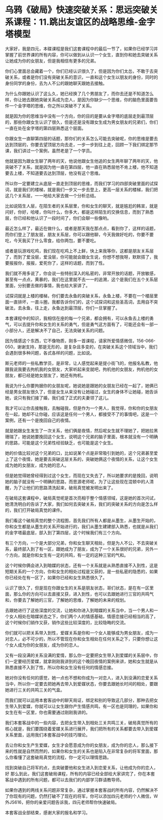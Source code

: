 # 乌鸦《破局》快速突破关系：思远突破关系课程：11.跳出友谊区的战略思维-金字塔模型

大家好，我是四元，本碟课程是我们这套课程中的最后一节了，如果你已经学习并掌握了前世界课的所有内容，你可以做到从认识一个女生，直到你和她去突破关系让她成为你的女朋友，但是我相信有更多的兄弟。

你们心里面总会藏着一个，你们已经认识很久了，但是因为你们太怂，不敢于去突破关系，或者是你们没有突破关系的意识，一直和这个女生以朋友的身份，同时的身份同学的身份，去为人不公的跟她聊天跟她去接触。

为什么你跟她认识了这么久，她已经换了几个男朋友了，而你去还是不知道怎么样，你让她去跟她突破关系成为恋人，是因为你缺少一个思维，你的脑色里面要告件一个金字塔的思维，你之所以突破不了关系。

就是因为你的思维当中没有一个方向，你的目的是要从金字塔的底层走到最顶层的，那些你跟女生认识了很久，但是还是没有跟女生成为男女朋友的兄弟们，你们一直在处在金字塔的第四层熟悉这个层面。

你跟女生一直聊第四层的话题，那你们的关系怎么可能去突破呢，你的思维是要去达到顶层的，你要去望顶层方向去走，一步一步到往上走，回顾一下我们绑定那节课，我们讲过一个案例，虽然老是了一个学员。

他就是因为跟女生聊了两年的天，他说他跟女生他追的女生两年聊了两年的天，他突破不了关系，就是因为他一直在第四层，他一直在熟悉层他不肯上楼，他不知道要去上楼，不知道要去达到顶层，他没有这个思维。

所以你一定要建立从底层一直走到顶层的思维，而我们学习的四部突破里面的试探词，就是我们的楼梯，就是我们一步又一步去登上，更高一层关系的楼梯，我们把这几个关系层，一一地给大家去做一个分析总结。

比如说陌生人层，在陌生者的关系层里，你和女生的聊天，就是尴尬的韩宣，就是问好，你好，哈喽，你叫什么，你多大，都是这样陌生的交换信息，而到了熟悉层，你已经和他认识了一段时间了，你们会聊一些像哟。

最近怎么样了，最近在做什么，或者是那天我在那点点，看到你了，这样的话题，而你们登上了朋友层，朋友关系层，你可以跟他聊，今天我做好吃的，你要不要吃，今天我买了什么零食，给你两包，要不要吃。

或者是玩游戏吃鸡，我们现在吃鸡上不上鲜，快上来我等你，这都是朋友关系层了，而到了爱没层，爱没层，你可能就会跟女生说，你想不想我呀，默默搭了，我要报报你，报报，爱死你了，这样的话题，而到了性。

我们就不用多说了，你会说一些特别深入的私密的，非常开放的话题，开放敏感，甚至有一点点，黄暴的，我们在这里就不去一一的追溯，这个是我们在五个关系层里面，分别要去做的事情，我也给大家讲了。

试探词就是上楼的楼梯，你们要去永鱼的突破关系，永鱼上楼，不要在一个楼层里面一直排坏，一直斗圈，我都告诉你们的，这个试探词和这些圣高词，去用自不突破法，去永鱼，往上走，永鱼达到最顶层，你们一旦掌握了。

本套课程中的知识，我相信在座的每一个兄弟，都会拥有，可以永鱼去上楼的勇气，可以去提升你和女生的关系的勇气，但是勇气这方面有了，可能还会有一部一小部分人，还是解决不了自己，无法突破关系的问题。

因为情感这个东西，它不像物质，刚多一首课程，请家所爱情感微信，156-066-050，谢谢支持，那是无形的，是复杂且多变的，在突破关系这个领域当中，我们会遇到很多种问题，各式各样的问题，比如说。

斯元老师的一些私教学员，是非常，让人感觉起来是提小街飞的，他报名私教，他跟我说我要去拘机我的女朋友，大家听起来变就吧，拘机他的女朋友，拘机他的女朋友，都已经是她女朋友了，她还有拘机。

我说为什么你要拘据你的女朋友呢，她说她是跟她的女朋友已经在一起了，她俩已经是男女朋友很久了，但是女生从来没有让她碰过，女生的身体不让她碰，她告诉她，说只有我们接了婚，我们成了正式的夫妻领了这儿。

我才可以让你去接触我，去触碰我，但是作为一个男人，我觉得，你和你的女朋友在一起，她却不让你碰，应该这是任何一个男人，都接受不了的事情吧，这是一个案例，还有一个是挽回自己的夜情。

就是她跟女生发生了一次关系，他们俩是夜情，然后呢女生就不理她了，把她拉黑珊瑞了，她说她要挽回这个女生，说明这个兄弟的脑子里面，根本就没有一个明确的思路，可能是这个兄弟性经验缺乏，也可能是这个女生。

她的价值比较对这个兄弟的口，比如说某个点是非常吸引到她的，这个兄弟甚至爱上了这个夜情，她是要去突破这层关系的，突破她俩这个夜情的关系，让这个女生成为她的女朋友，成为她的恋人。

但是她觉得她曾经得到过这个女生，而现在又失去了，所以她要求的是挽回，说明她的脑子就没有一个明确的思路，而思源老师呢，为了让这些现在混顿中的人清醒，为了让他们的思路清洗起来，破局真觉被发明出来了。

在破局这套课程中，破局真觉呢是首次亮相于整个情感领域，这是她的首次问试，她清洗明白的告诉了大家，我们如何去突破关系，我们的突破关系的方向是怎么样的，我们打开破局真觉的课件。

我们看这个破局真觉的整个流程图，首先我们所有人都是从墨生，从墨生开始的，你和女生都是从墨生的关系开始进行的，我们从墨生建建部入熟悉，也就是从我们的金字塔最底层，部入到了第四层，这个时候我们有三个方向。

有三个方向，一个是大部分兄弟，你和女生聊天相处，但是为人不公，不去突破关系，最终部入到了有一区，跟她成为了朋友，成为了一个关系很好的兄弟，另外一个方向，就是你和女生有一定的共鸣，有一定的这种三官的气和。

这个时候你俩会进入到暗媒的状态，还有一个关系就是从熟悉直接不入到性，这是短期关系的一个方向，你和女生的相处过程是又获的，是一些私密的隐悉的，如果你已经处在有一区了，如果你已经和女生熟悉很久了。

认识了很久了，但是现在你跟女生的关系是朋友状态，哥们状态，是在有一区里面，那么你的方向可以去直接又获，进入到性，也可以去跟她进行三官的共鸣气和，你要去了解她的三官，了解她的思维，了解她的未来的规划。

去跟她进行了这些深度的交流，让她和你进入到暗媒的关系当中，当一个男人和一个女人相处在暗媒状态之下，你们两个人的情感基础，情感恋接已经相当的高了，这个时候你们销作又获，销作这些比较深度的，比较隐晦的交流。

你们就可以把关系带入到性，爱媒关系是你和一个女人能够成为男女朋友，成为一对恋人，必不可少的，所以不管现在你和女生相处在任何关系之下，只要你想让这个女人成为你的女朋友，成为你的恋人。

又有一段没满的关系没满的爱情，那么你一定要把女生带入到爱媒的关系层中，你们一定要经历爱媒，就拿刚刚我讲到的这个晚回夜情的案例来讲，她和女生就是从熟悉直接不入到了性，所以你和女生没有任何的情感恋接。

她对你没有任何的感觉，她一点也不想和你成为一对恋人，进入到没满的恋爱关系当中，所以你一定要去把她再去带入到爱媒状态，你要去跟她长时间的相处，要跟她进行三关的共鸣三关的气盒。

而我们就可以运用本套客战中的聊天局证，绑定和别的导致这几部分，那种去把女生带入到爱媒，你就可以让女生跟你产生情感共鸣，有一区也是同理的，如果你和女生在有一区里，你也需要通过刚刚我讲的。

我们本套客战中的一些内容，去把女生带入到相处三关共鸣三关，破局真觉所有的核心就是，我们要围绕着爱媒关系进行展开，我们把所有的关系都要去带入到爱媒关系里面，运用我们本套客战中的技巧理论。

去让你和女生产生爱媒，女生才会愿意成为你的女朋友，成为你的恋人，那么接下来的性就是自然而然的，如果你和女生的关系也是陷入在非常复杂的将军里面，那么你看懂了这套破局真觉的流程，你一定可以理情思路。

找到突破自己将军的点，去突破要他和女生进入到恋爱关系，让他成为你的恋人，好 那么到此，我们这套破局课程，所有的内容已经全部给大家讲完了，你在本套客战中遇到的所有问题，都可以去我们的内部学习群请教导师。

如果你遇到的两线关系问题非常复杂，通过掌握本套客战的所有内容，仍然解决不了你现有的问题，仍然打破不了现在的将军，你可以添加四元老师的个人微信，W外JS616，把你的亲爱问题告诉我，四元老师帮你快速破局。

本套客战全部结束，感谢大家的报名和学习。